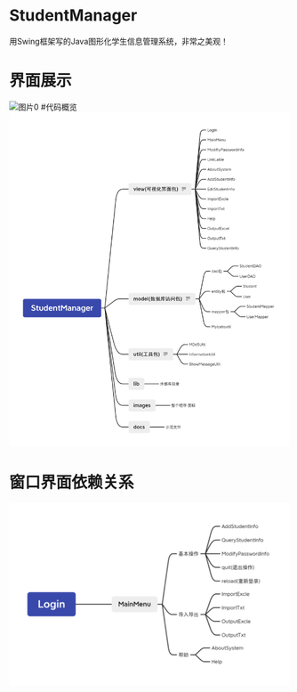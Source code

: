 # StudentManager
用Swing框架写的Java图形化学生信息管理系统，非常之美观！
# 界面展示
![图片0](StudentManager.gif)
#代码概览
![图片1](StudentManager.png)

# 窗口界面依赖关系
![图片2](Login.png)
